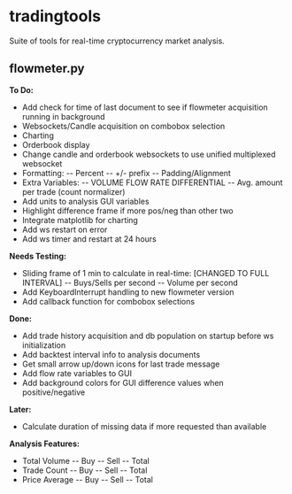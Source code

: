 # tradingtools

Suite of tools for real-time cryptocurrency market analysis.

<h2>flowmeter.py</h2>

<b>To Do:</b>
- Add check for time of last document to see if flowmeter acquisition running in background
- Websockets/Candle acquisition on combobox selection
- Charting
- Orderbook display
- Change candle and orderbook websockets to use unified multiplexed websocket
- Formatting:
-- Percent
-- +/- prefix
-- Padding/Alignment
- Extra Variables:
-- VOLUME FLOW RATE DIFFERENTIAL
-- Avg. amount per trade (count normalizer)
- Add units to analysis GUI variables
- Highlight difference frame if more pos/neg than other two
- Integrate matplotlib for charting
- Add ws restart on error
- Add ws timer and restart at 24 hours

<b>Needs Testing:</b>
- Sliding frame of 1 min to calculate in real-time: [CHANGED TO FULL INTERVAL]
-- Buys/Sells per second
-- Volume per second
- Add KeyboardInterrupt handling to new flowmeter version
- Add callback function for combobox selections

<b>Done:</b>
- Add trade history acquisition and db population on startup before ws initialization
- Add backtest interval info to analysis documents
- Get small arrow up/down icons for last trade message
- Add flow rate variables to GUI
- Add background colors for GUI difference values when positive/negative

<b>Later:</b>
- Calculate duration of missing data if more requested than available

<b>Analysis Features:</b>
- Total Volume
-- Buy
-- Sell
-- Total
- Trade Count
-- Buy
-- Sell
-- Total
- Price Average
-- Buy
-- Sell
-- Total
